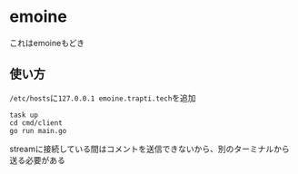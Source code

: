 # emoine
これはemoineもどき

## 使い方
`/etc/hosts`に`127.0.0.1 emoine.trapti.tech`を追加
```
task up
cd cmd/client
go run main.go
```
streamに接続している間はコメントを送信できないから、別のターミナルから送る必要がある